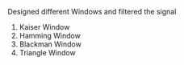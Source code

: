 Designed different Windows and filtered the signal
1. Kaiser Window
2. Hamming Window
3. Blackman Window
4. Triangle Window



